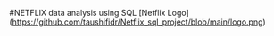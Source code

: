 #NETFLIX data analysis using SQL
[Netflix Logo] (https://github.com/taushifidr/Netflix_sql_project/blob/main/logo.png) 
